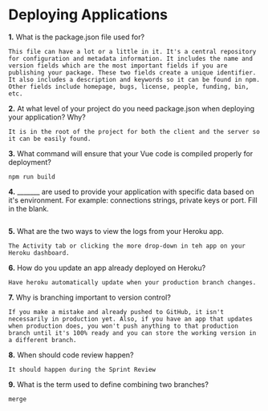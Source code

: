 # Deploying Applications

**1.** What is the package.json file used for?
<!-- enter you answer in the space below -->
```
This file can have a lot or a little in it. It's a central repository for configuration and metadata information. It includes the name and version fields which are the most important fields if you are publishing your package. These two fields create a unique identifier. It also includes a description and keywords so it can be found in npm. Other fields include homepage, bugs, license, people, funding, bin, etc.
``` 
**2.** At what level of your project do you need package.json when deploying your application? Why?
<!-- enter you answer in the space below -->
```
It is in the root of the project for both the client and the server so it can be easily found.
```
**3.** What command will ensure that your Vue code is compiled properly for deployment?
<!-- enter you answer in the space below -->
```
npm run build
```
**4.** _______ are used to provide your application with specific data based on it's environment. For example: connections strings, private keys or port. Fill in the blank.
<!-- enter you answer in the space below -->
```

```
**5.** What are the two ways to view the logs from your Heroku app.
<!-- enter you answer in the space below -->
```
The Activity tab or clicking the more drop-down in teh app on your Heroku dashboard.
```
**6.** How do you update an app already deployed on Heroku?
<!-- enter you answer in the space below -->
```
Have heroku automatically update when your production branch changes.
```
**7.** Why is branching important to version control?
<!-- enter you answer in the space below -->
```
If you make a mistake and already pushed to GitHub, it isn't necessarily in production yet. Also, if you have an app that updates when production does, you won't push anything to that production branch until it's 100% ready and you can store the working version in a different branch.
```
**8.** When should code review happen?
<!-- enter you answer in the space below -->
```
It should happen during the Sprint Review
```
**9.** What is the term used to define combining two branches?
<!-- enter you answer in the space below -->
```
merge
```
